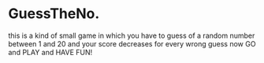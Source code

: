 # GuessTheNo.
this is a kind of small game in which you have to guess of a random number between 1 and 20 and your score decreases for every wrong guess
now GO  and PLAY and HAVE FUN!
